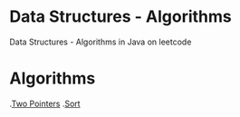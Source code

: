 # Data Structures - Algorithms
Data Structures - Algorithms in Java on leetcode

# Algorithms
.[Two Pointers](https://github.com/Programming-Everywhere/DataStructures-Algorithms/blob/master/TwoPointers.md)
.[Sort](https://github.com/Programming-Everywhere/DataStructures-Algorithms/tree/master)

